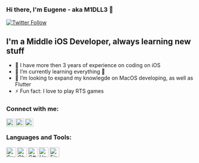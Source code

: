 <!--
**balutaeugen/balutaeugen** is a ✨ _special_ ✨ repository because its `README.md` (this file) appears on your GitHub profile.

Here are some ideas to get you started:

- 🔭 I’m currently working on ...
- 🌱 I’m currently learning ...
- 👯 I’m looking to collaborate on ...
- 🤔 I’m looking for help with ...
- 💬 Ask me about ...
- 📫 How to reach me: ...
- 😄 Pronouns: ...
- ⚡ Fun fact: ...
-->

### Hi there, I'm Eugene - aka M1DLL3 👋

[![Twitter Follow](https://img.shields.io/twitter/follow/baluta_eugen?label=Follow%20me%20on%20Twitter&color=1DA1F2&logo=twitter&style=for-the-badge)](https://twitter.com/baluta_eugen)


## I'm a Middle iOS Developer, always learning new stuff 

- 🔭 I have more then 3 years of experience on coding on iOS
- 🌱 I’m currently learning everything 🤣
- 👯 I’m looking to expand my knowlegde on MacOS developing, as well as Flutter
- ⚡ Fun fact: I love to play RTS games

### Connect with me:

[<img align="left" alt="Baluta Eugen | Twitter" width="22px" src="https://img.shields.io/badge/Twitter-1DA1F2?style=for-the-badge&logo=twitter&logoColor=white" />][twitter]
[<img align="left" alt="Baluta Eugen | LinkedIn" width="22px" src="https://img.shields.io/badge/LinkedIn-0077B5?style=for-the-badge&logo=linkedin&logoColor=white" />][linkedin]
[<img align="left" alt="Baluta Eugen | Instagram" width="22px" src="https://img.shields.io/badge/Instagram-E4405F?style=for-the-badge&logo=instagram&logoColor=white" />][instagram]

<br />

### Languages and Tools:

[<img align="left" alt="Swift" height="26px" src="https://img.shields.io/badge/Swift-FA7343?style=for-the-badge&logo=swift&logoColor=white" />][swift]
[<img align="left" alt="Objective-C" height="26px" src="https://img.shields.io/badge/Flutter-02569B?style=for-the-badge&logo=flutter&logoColor=white" />][flutter]
[<img align="left" alt="C#" height="26px" src="https://img.shields.io/badge/C%23-239120?style=for-the-badge&logo=c-sharp&logoColor=white" />][csharp]
[<img align="left" alt="Unity" height="26px" src="https://img.shields.io/badge/Unity-100000?style=for-the-badge&logo=unity&logoColor=white" />][unity]
[<img align="left" alt="Firebase" height="26px" src="https://img.shields.io/badge/firebase-ffca28?style=for-the-badge&logo=firebase&logoColor=black" />][firebase]

<br />
<br />

[twitter]: https://twitter.com/baluta_eugen
[instagram]: https://www.instagram.com/m1dLL3/
[linkedin]: https://www.linkedin.com/in/baluta-eugen-492191166/

[swift]: https://swift.org/
[flutter]: https://flutter.dev/
[csharp]: https://docs.microsoft.com/en-us/dotnet/csharp/tour-of-csharp/
[unity]: https://unity.com/
[firebase]: https://firebase.google.com/
